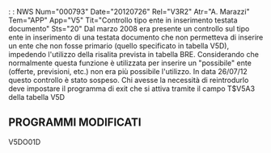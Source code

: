  :  : NWS Num="000793" Date="20120726" Rel="V3R2" Atr="A. Marazzi" Tem="APP" App="V5" Tit="Controllo tipo ente in inserimento testata documento" Sts="20"
Dal marzo 2008 era presente un controllo sul tipo ente in inserimento di una testata documento che
non permetteva di inserire un ente che non fosse primario (quello specificato in tabella V5D), impedendo l'utilizzo della risalita prevista in tabella BRE.
Considerando che normalmente questa funzione è utilizzata per inserire un "possibile" ente (offerte,
previsioni, etc.) non era più possibile l'utilizzo.
In data 26/07/12 questo controllo è stato sospeso.
Chi avesse la necessità di reintrodurlo deve impostare il programma di exit che si attiva tramite il campo T$V5A3 della tabella V5D

PROGRAMMI MODIFICATI
--------------------
V5DO01D
